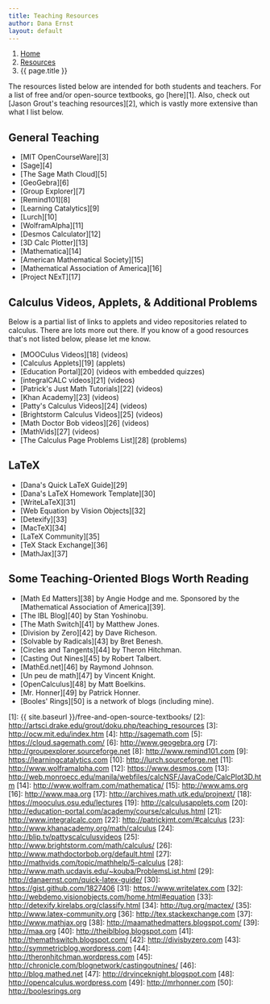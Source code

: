```yaml
---
title: Teaching Resources
author: Dana Ernst
layout: default
---
```


<ol class="breadcrumb">
  <li><a href="/">Home</a></li>
  <li><a href="/resources/">Resources</a></li>
  <li class="active">{{ page.title }}</li>
</ol>

The resources listed below are intended for both students and teachers. For a list of free and/or open-source textbooks, go [here][1]. Also, check out [Jason Grout's teaching resources][2], which is vastly more extensive than what I list below.

## General Teaching

  * [MIT OpenCourseWare][3]
  * [Sage][4]
  * [The Sage Math Cloud][5]
  * [GeoGebra][6]
  * [Group Explorer][7]
  * [Remind101][8]
  * [Learning Catalytics][9]
  * [Lurch][10]
  * [WolframAlpha][11]
  * [Desmos Calculator][12]
  * [3D Calc Plotter][13]
  * [Mathematica][14]
  * [American Mathematical Society][15]
  * [Mathematical Association of America][16]
  * [Project NExT][17]

## Calculus Videos, Applets, & Additional Problems

Below is a partial list of links to applets and video repositories related to calculus. There are lots more out there. If you know of a good resources that's not listed below, please let me know.

  * [MOOCulus Videos][18] (videos)
  * [Calculus Applets][19] (applets)
  * [Education Portal][20] (videos with embedded quizzes)
  * [integralCALC videos][21] (videos)
  * [Patrick's Just Math Tutorials][22] (videos)
  * [Khan Academy][23] (videos)
  * [Patty's Calculus Videos][24] (videos)
  * [Brightstorm Calculus Videos][25] (videos)
  * [Math Doctor Bob videos][26] (videos)
  * [MathVids][27] (videos)
  * [The Calculus Page Problems List][28] (problems)

## LaTeX

  * [Dana's Quick LaTeX Guide][29]
  * [Dana's LaTeX Homework Template][30]
  * [WriteLaTeX][31]
  * [Web Equation by Vision Objects][32]
  * [Detexify][33]
  * [MacTeX][34]
  * [LaTeX Community][35]
  * [TeX Stack Exchange][36]
  * [MathJax][37]

## Some Teaching-Oriented Blogs Worth Reading

  * [Math Ed Matters][38] by Angie Hodge and me. Sponsored by the [Mathematical Association of America][39].
  * [The IBL Blog][40] by Stan Yoshinobu.
  * [The Math Switch][41] by Matthew Jones.
  * [Division by Zero][42] by Dave Richeson.
  * [Solvable by Radicals][43] by Bret Benesh.
  * [Circles and Tangents][44] by Theron Hitchman.
  * [Casting Out Nines][45] by Robert Talbert.
  * [MathEd.net][46] by Raymond Johnson.
  * [Un peu de math][47] by Vincent Knight.
  * [OpenCalculus][48] by Matt Boelkins.
  * [Mr. Honner][49] by Patrick Honner.
  * [Booles' Rings][50] is a network of blogs (including mine).

 [1]: {{ site.baseurl }}/free-and-open-source-textbooks/
 [2]: http://artsci.drake.edu/grout/doku.php/teaching_resources
 [3]: http://ocw.mit.edu/index.htm
 [4]: http://sagemath.com
 [5]: https://cloud.sagemath.com/
 [6]: http://www.geogebra.org
 [7]: http://groupexplorer.sourceforge.net
 [8]: http://www.remind101.com
 [9]: https://learningcatalytics.com
 [10]: http://lurch.sourceforge.net
 [11]: http://www.wolframalpha.com
 [12]: https://www.desmos.com
 [13]: http://web.monroecc.edu/manila/webfiles/calcNSF/JavaCode/CalcPlot3D.htm
 [14]: http://www.wolfram.com/mathematica/
 [15]: http://www.ams.org
 [16]: http://www.maa.org
 [17]: http://archives.math.utk.edu/projnext/
 [18]: https://mooculus.osu.edu/lectures
 [19]: http://calculusapplets.com
 [20]: http://education-portal.com/academy/course/calculus.html
 [21]: http://www.integralcalc.com
 [22]: http://patrickjmt.com/#calculus
 [23]: http://www.khanacademy.org/math/calculus
 [24]: http://blip.tv/pattyscalculusvideos
 [25]: http://www.brightstorm.com/math/calculus/
 [26]: http://www.mathdoctorbob.org/default.html
 [27]: http://mathvids.com/topic/mathhelp/5-calculus
 [28]: http://www.math.ucdavis.edu/~kouba/ProblemsList.html
 [29]: http://danaernst.com/quick-latex-guide/
 [30]: https://gist.github.com/1827406
 [31]: https://www.writelatex.com
 [32]: http://webdemo.visionobjects.com/home.html#equation
 [33]: http://detexify.kirelabs.org/classify.html
 [34]: http://tug.org/mactex/
 [35]: http://www.latex-community.org
 [36]: http://tex.stackexchange.com
 [37]: http://www.mathjax.org
 [38]: http://maamathedmatters.blogspot.com/
 [39]: http://maa.org
 [40]: http://theiblblog.blogspot.com
 [41]: http://themathswitch.blogspot.com/
 [42]: http://divisbyzero.com
 [43]: http://symmetricblog.wordpress.com
 [44]: http://theronhitchman.wordpress.com
 [45]: http://chronicle.com/blognetwork/castingoutnines/
 [46]: http://blog.mathed.net
 [47]: http://drvinceknight.blogspot.com
 [48]: http://opencalculus.wordpress.com
 [49]: http://mrhonner.com
 [50]: http://boolesrings.org

